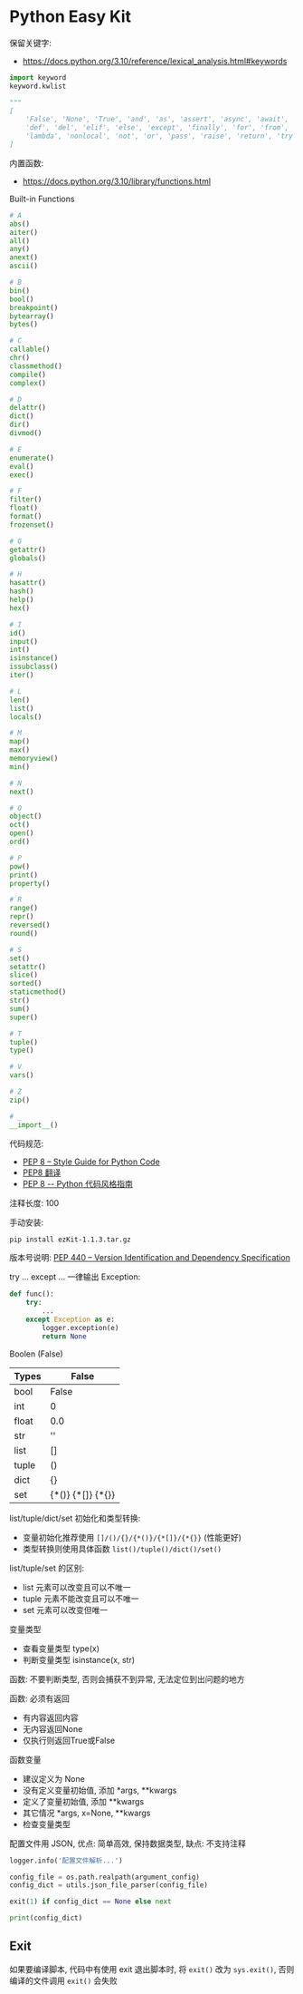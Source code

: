 # Python Easy Kit

保留关键字:

- <https://docs.python.org/3.10/reference/lexical_analysis.html#keywords>

```py
import keyword
keyword.kwlist

"""
[
    'False', 'None', 'True', 'and', 'as', 'assert', 'async', 'await', 'break', 'class', 'continue',
    'def', 'del', 'elif', 'else', 'except', 'finally', 'for', 'from', 'global', 'if', 'import', 'in', 'is',
    'lambda', 'nonlocal', 'not', 'or', 'pass', 'raise', 'return', 'try', 'while', 'with', 'yield'
]
```

内置函数:

- <https://docs.python.org/3.10/library/functions.html>

Built-in Functions

```py
# A
abs()
aiter()
all()
any()
anext()
ascii()

# B
bin()
bool()
breakpoint()
bytearray()
bytes()

# C
callable()
chr()
classmethod()
compile()
complex()

# D
delattr()
dict()
dir()
divmod()

# E
enumerate()
eval()
exec()

# F
filter()
float()
format()
frozenset()

# G
getattr()
globals()

# H
hasattr()
hash()
help()
hex()

# I
id()
input()
int()
isinstance()
issubclass()
iter()

# L
len()
list()
locals()

# M
map()
max()
memoryview()
min()

# N
next()

# O
object()
oct()
open()
ord()

# P
pow()
print()
property()

# R
range()
repr()
reversed()
round()

# S
set()
setattr()
slice()
sorted()
staticmethod()
str()
sum()
super()

# T
tuple()
type()

# V
vars()

# Z
zip()

# _
__import__()
```

代码规范:

- [PEP 8 – Style Guide for Python Code](https://peps.python.org/pep-0008/)
- [PEP8 翻译](https://www.jianshu.com/p/78d76f85bd82)
- [PEP 8 -- Python 代码风格指南](https://github.com/kernellmd/Knowledge/blob/master/Translation/PEP%208%20%E4%B8%AD%E6%96%87%E7%BF%BB%E8%AF%91.md)

注释长度: 100

手动安装:

```sh
pip install ezKit-1.1.3.tar.gz
```

版本号说明: [PEP 440 – Version Identification and Dependency Specification](https://peps.python.org/pep-0440/)

try ... except ... 一律输出 Exception:

```py
def func():
    try:
        ...
    except Exception as e:
        logger.exception(e)
        return None
```

Boolen (False)

| Types | False |
| ---   | ---   |
| bool  | False |
| int   | 0     |
| float | 0.0   |
| str   | ''    |
| list  | []    |
| tuple | ()    |
| dict  | {}    |
| set   | {\*()} {\*[]} {\*{}} |

list/tuple/dict/set 初始化和类型转换:

- 变量初始化推荐使用 `[]/()/{}/{*()}/{*[]}/{*{}}` (性能更好)
- 类型转换则使用具体函数 `list()/tuple()/dict()/set()`

list/tuple/set 的区别:

- list 元素可以改变且可以不唯一
- tuple 元素不能改变且可以不唯一
- set 元素可以改变但唯一

变量类型

- 查看变量类型 type(x)
- 判断变量类型 isinstance(x, str)

函数: 不要判断类型, 否则会捕获不到异常, 无法定位到出问题的地方

函数: 必须有返回

- 有内容返回内容
- 无内容返回None
- 仅执行则返回True或False

函数变量

- 建议定义为 None
- 没有定义变量初始值, 添加 *args, **kwargs
- 定义了变量初始值, 添加 **kwargs
- 其它情况 *args, x=None, **kwargs
- 检查变量类型

配置文件用 JSON, 优点: 简单高效, 保持数据类型, 缺点: 不支持注释

```py
logger.info('配置文件解析...')

config_file = os.path.realpath(argument_config)
config_dict = utils.json_file_parser(config_file)

exit(1) if config_dict == None else next

print(config_dict)
```

## Exit

如果要编译脚本, 代码中有使用 exit 退出脚本时, 将 `exit()` 改为 `sys.exit()`, 否则编译的文件调用 `exit()` 会失败
